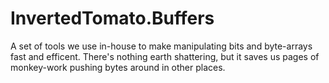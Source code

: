 # InvertedTomato.Buffers
A set of tools we use in-house to make manipulating bits and byte-arrays fast and efficent. There's nothing earth shattering, but it saves us pages of monkey-work pushing bytes around in other places.